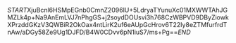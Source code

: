 $START$XjuBcnl6HSMpEGnb0CmnZ2096lU+5LdryaTYunuXc01MXWWTAhJGMZLk4p+Na9AnEmLVJ7nPhgGS+j2soydDOUsvi3h768CzWBPVD9DByZiowkXPrzddGKzV3QWBiR2OkOax4ntLirK2uf6eAUpGcHrov6T22Iy8eZTMfurfrdTnAw/aDGy58Ze9Ug1DJFD/B4W0CDvv6pN1iuS7/ms+Pg==$END$